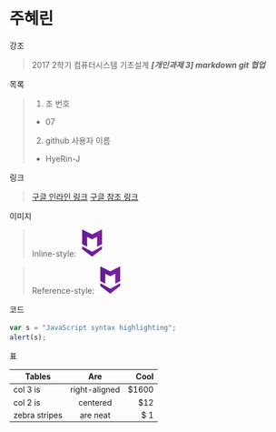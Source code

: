 **주혜린**
=====================
강조

> 2017 2학기 컴퓨터시스템 기초설계 ***[개인과제 3] markdown git 협업***

목록

> 1. 조 번호
> - 07
> 2. github 사용자 이름
> - HyeRin-J

링크

> [구글 인라인 링크](https://www.google.com)
> [구글 참조 링크][구글]

[구글]: https://www.google.com

이미지
> Inline-style: ![alt text](https://github.com/adam-p/markdown-here/raw/master/src/common/images/icon48.png "Logo Title Text 1")

> Reference-style: ![alt text][logo]

[logo]: https://github.com/adam-p/markdown-here/raw/master/src/common/images/icon48.png "Logo Title Text 2"

코드
```javascript
var s = "JavaScript syntax highlighting";
alert(s);
```

표

|Tables  |Are    |Cool |
|--------|:-------:|----:|
|col 3 is|right-aligned|$1600|
|col 2 is|centered |$12  |
|zebra stripes|are neat | $ 1|
